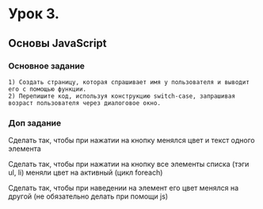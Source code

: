# Урок 3. 
## Основы JavaScript

### Основное задание
    1) Создать страницу, которая спрашивает имя у пользователя и выводит его с помощью функции.
    2) Перепишите код, используя конструкцию switch-case, запрашивая возраст пользователя через диалоговое окно.

### Доп задание
Сделать так, чтобы при нажатии на кнопку менялся цвет и текст одного элемента <p>
Сделать так, чтобы при нажатии на кнопку все элементы списка (тэги ul, li) меняли цвет на активный (цикл foreach)<p>
Сделать так, чтобы при наведении на элемент его цвет менялся на другой (не обязательно делать при помощи js)<p>